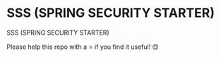 # SSS (SPRING SECURITY STARTER)
SSS (SPRING SECURITY STARTER)

Please help this repo with a ⭐ if you find it useful! 😊
